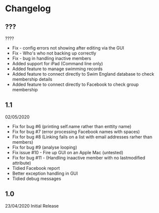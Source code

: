 # Changelog

## ???
????

* Fix - config errors not showing after editing via the GUI
* Fix - Who's who not backing up correctly
* Fix - bug in handling inactive members
* Added support for iPad (Command line only)
* Added feature to manage swimming records
* Added feature to connect directly to Swim England database to check membership details
* Added feature to connect directly to Facebook to check group membership


## 1.1
02/05/2020
* Fix for bug #6 (printing self.name rather than enttity name)
* Fix for bug #7 (error processing Facebook names with spaces)
* Fix for bug #8 (Linking fails on a list with email addresses rarher than members)
* Fix for bug #9 (analyse looping)
* Fix issue #10 - Fire up GUI on an Apple Mac (untested)
* Fix for bug #11 - (Handling inaactive member with no lastmodified attribute)
* Tidied Facebook report
* Better exception handling in GUI
* Tidied debug messages

## 1.0
23/04/2020
Initial Release
